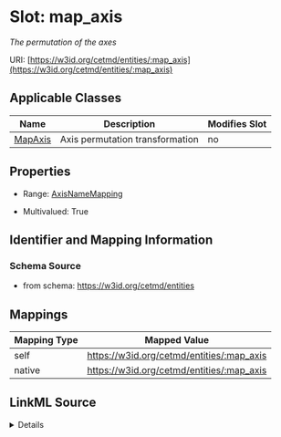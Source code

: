 

# Slot: map_axis


_The permutation of the axes_





URI: [https://w3id.org/cetmd/entities/:map_axis](https://w3id.org/cetmd/entities/:map_axis)



<!-- no inheritance hierarchy -->





## Applicable Classes

| Name | Description | Modifies Slot |
| --- | --- | --- |
| [MapAxis](MapAxis.md) | Axis permutation transformation |  no  |







## Properties

* Range: [AxisNameMapping](AxisNameMapping.md)

* Multivalued: True





## Identifier and Mapping Information







### Schema Source


* from schema: https://w3id.org/cetmd/entities




## Mappings

| Mapping Type | Mapped Value |
| ---  | ---  |
| self | https://w3id.org/cetmd/entities/:map_axis |
| native | https://w3id.org/cetmd/entities/:map_axis |




## LinkML Source

<details>
```yaml
name: map_axis
description: The permutation of the axes
from_schema: https://w3id.org/cetmd/entities
rank: 1000
alias: map_axis
owner: MapAxis
domain_of:
- MapAxis
range: AxisNameMapping
multivalued: true
inlined: true

```
</details>